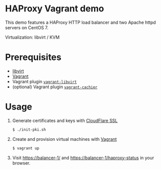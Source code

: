 # HAProxy Vagrant demo

This demo features a HAProxy HTTP load balancer and two Apache httpd servers on CentOS 7.

Virtualization: libvirt / KVM

# Prerequisites

- [libvirt](https://libvirt.org/)
- [Vagrant](https://www.vagrantup.com/)
- Vagrant plugin [`vagrant-libvirt`](https://github.com/vagrant-libvirt/vagrant-libvirt)
- (optional) Vagrant plugin [`vagrant-cachier`](https://github.com/fgrehm/vagrant-cachier)

# Usage

1. Generate certificates and keys with [CloudFlare SSL](https://github.com/cloudflare/cfssl)

    ```bash
    $ ./init-pki.sh
    ```

2. Create and provision virtual machines with [Vagrant](https://www.vagrantup.com/)

    ```bash
    $ vagrant up
    ```

3. Visit [https://balancer-1/](https://balancer-1/) and
   [https://balancer-1/haproxy-status](https://balancer-1/haproxy-status) in
   your browser.

